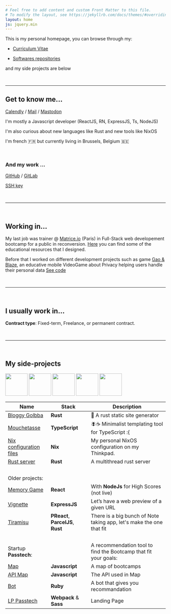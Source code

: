 ```yaml
---
# Feel free to add content and custom Front Matter to this file.
# To modify the layout, see https://jekyllrb.com/docs/themes/#overriding-theme-defaults
layout: home
js: jquery.min
---
```


This is my personal homepage, you can browse through my:

- [Curriculum Vitae](https://nicolashov.github.io/cv/)

- [Softwares repositories](https://github.com/NicolasHov?tab=repositories)

and my side projects are below

<br>

-----

## Get to know me...

[Calendly](https://calendly.com/hovart-nicolas/) / [Mail](mailto:nicolas@hovart.me) / [Mastodon](https://hachyderm.io/@Nicolas_ho)


I'm mostly a Javascript developer (ReactJS, RN, ExpressJS, Ts, NodeJS) 

I'm also curious about new languages like Rust and new tools like NixOS

I'm french 🇫🇷 but currently living in Brussels, Belgium 🇧🇪

<br>

### And my work ...

[GitHub](https://github.com/NicolasHov) / [GitLab](https://gitlab.com/NicolasHov)

[SSH key](https://github.com/NicolasHov.keys)

<br>

-----
<br>

## Working in...

My last job was trainer @ [Matrice.io](https://matrice.io/ecole/fullstack/) (Paris) in Full-Stack web developement bootcamp for a public in reconversion. [Here](https://github.com/Matrice-io) you can find some of the educational resources that I designed.

Before that I worked on different development projects such as game [Gao & Blaze](https://gaoandblaze.org/), an educative mobile VideoGame about Privacy helping users handle their personal data [See code](https://gitlab.com/dashboard/issues?scope=all&utf8=%E2%9C%93&state=closed&assignee_username=NicolasHov)

<br>

-----
<br>

## I usually work in...

**Contract type**: Fixed-term, Freelance, or permanent contract.

<br>

----
<br>

## My side-projects

<img src="https://www.logo.wine/a/logo/React_(web_framework)/React_(web_framework)-Logo.wine.svg"  width="70" height="(0">
<img src="https://www.logo.wine/a/logo/Node.js/Node.js-Logo.wine.svg"  width="70" height="70">
<img src="https://www.logo.wine/a/logo/TypeScript/TypeScript-Logo.wine.svg"  width="70" height="70">
<img src="https://www.logo.wine/a/logo/Rust_(programming_language)/Rust_(programming_language)-Logo.wine.svg"  width="70" height="70">
<img src="https://www.logo.wine/a/logo/Ruby_on_Rails/Ruby_on_Rails-Logo.wine.svg"  width="70" height="70">


|Name          |Stack                                     |Description |
|--------------|-----------------------------------------|------|
|[Bloggy Golbba](https://github.com/NicolasHov/bloggy-golbba) | **Rust** | 📝 A rust static site generator|
|[Mouchetasse](https://github.com/NicolasHov/mouchetasse) | **TypeScript** | 🪰☕️ Minimalist templating tool for TypeScript :{ |
|[Nix configuration files](https://github.com/NicolasHov/nixfiles) | **Nix** | My personal NixOS configuration on my Thinkpad.|
|[Rust server](https://github.com/NicolasHov/rust-server) | **Rust** | A multithread rust server|
|<br>|||
|Older projects:|||
|[Memory Game](https://nicolashov.github.io/memory_react_fruits/)  | **React**| With **NodeJs** for High Scores (not live) |
|[Vignette](https://github.com/newtype256/vignette) | **ExpressJS** | Let’s have a web preview of a given URL|
|[Tiramisu](https://github.com/cppccn/trms) | **PReact**, **ParcelJS**, **Rust** | There is a big bunch of Note taking app, let's make the one that fit |
|<br>|||
|Startup **Passtech**: ||A recommendation tool to find the Bootcamp that fit your goals:|
| [Map](https://github.com/3615passtech/map) | **Javascript** | A map of bootcamps
| [API Map](https://github.com/3615passtech/api.map) | **Javascript** | The API used in Map
|[Bot](https://github.com/3615passtech/bip-bop-bip-bot) | **Ruby** | A bot that gives you recommandation
| [LP Passtech](https://github.com/3615passtech/3615passtech.github.io) | **Webpack** & **Sass** | Landing Page
 
<br>
